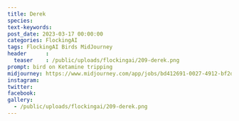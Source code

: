 ```yaml
---
title: Derek
species: 
text-keywords: 
post_date: 2023-03-17 00:00:00
categories: FlockingAI
tags: FlockingAI Birds MidJourney 
header      :
  teaser    : /public/uploads/flockingai/209-derek.png
prompt: bird on Ketamine tripping
midjourney: https://www.midjourney.com/app/jobs/bd412691-0027-4912-bf2d-b5c804ece77a
instagram: 
twitter: 
facebook: 
gallery: 
  - /public/uploads/flockingai/209-derek.png
---
```


